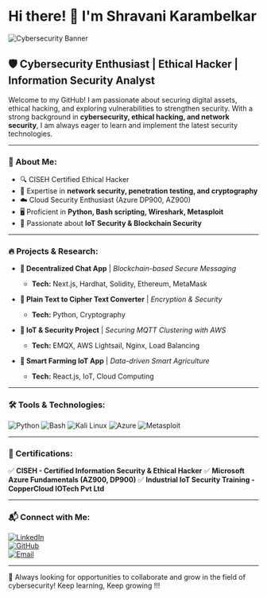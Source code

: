 # Hi there! 👋 I'm Shravani Karambelkar

![Cybersecurity Banner](https://img.shields.io/badge/Cybersecurity-Ethical%20Hacking-red)

## 🛡️ Cybersecurity Enthusiast | Ethical Hacker | Information Security Analyst

Welcome to my GitHub! I am passionate about securing digital assets, ethical hacking, and exploring vulnerabilities to strengthen security. With a strong background in **cybersecurity, ethical hacking, and network security**, I am always eager to learn and implement the latest security technologies.

---

### 🔹 About Me:
- 🔍 CISEH Certified Ethical Hacker
- 🔗 Expertise in **network security, penetration testing, and cryptography**
- ☁️ Cloud Security Enthusiast (Azure DP900, AZ900)
- 🖥️ Proficient in **Python, Bash scripting, Wireshark, Metasploit**
- 🔄 Passionate about **IoT Security & Blockchain Security**

---

### 🔥 Projects & Research:
- **🔐 Decentralized Chat App** | *Blockchain-based Secure Messaging*
  - **Tech:** Next.js, Hardhat, Solidity, Ethereum, MetaMask

- **🔏 Plain Text to Cipher Text Converter** | *Encryption & Security*
  - **Tech:** Python, Cryptography

- **📡 IoT & Security Project** | *Securing MQTT Clustering with AWS*
  - **Tech:** EMQX, AWS Lightsail, Nginx, Load Balancing

- **🌿 Smart Farming IoT App** | *Data-driven Smart Agriculture*
  - **Tech:** React.js, IoT, Cloud Computing

---

### 🛠️ Tools & Technologies:
![Python](https://img.shields.io/badge/Python-3776AB?style=for-the-badge&logo=python&logoColor=white)
![Bash](https://img.shields.io/badge/Bash_Scripting-121011?style=for-the-badge&logo=gnu-bash&logoColor=white)
![Kali Linux](https://img.shields.io/badge/Kali_Linux-268BEE?style=for-the-badge&logo=kalilinux&logoColor=white)
![Azure](https://img.shields.io/badge/Azure-0078D4?style=for-the-badge&logo=microsoftazure&logoColor=white)
![Metasploit](https://img.shields.io/badge/Metasploit-005FCE?style=for-the-badge&logo=metasploit&logoColor=white)

---

### 📜 Certifications:
✅ **CISEH - Certified Information Security & Ethical Hacker**
✅ **Microsoft Azure Fundamentals (AZ900, DP900)**
✅ **Industrial IoT Security Training - CopperCloud IOTech Pvt Ltd**

---

### 📬 Connect with Me:
[![LinkedIn](https://img.shields.io/badge/LinkedIn-blue?style=flat&logo=linkedin)](https://www.linkedin.com/in/shravani-karambelkar-34b422231/)  
[![GitHub](https://img.shields.io/badge/GitHub-black?style=flat&logo=github)](https://github.com/shravaniiiii12)  
[![Email](https://img.shields.io/badge/Email-red?style=flat&logo=gmail)](mailto:shravanikarambelkar16@gmail.com)

---

🚀 Always looking for opportunities to collaborate and grow in the field of cybersecurity!
Keep learning, Keep growing !!!
